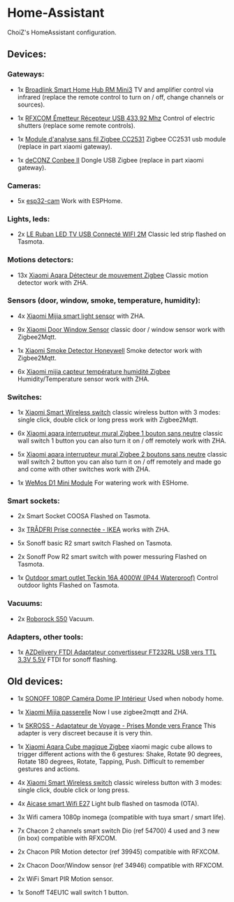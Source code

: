 # Home-Assistant

ChoiZ's HomeAssistant configuration.

## Devices:

### Gateways:

- 1x [Broadlink Smart Home Hub RM Mini3](https://www.amazon.fr/gp/product/B07DPHG521) TV and amplifier control via infrared (replace the remote control to turn on / off, change channels or sources).

- 1x [RFXCOM Émetteur Récepteur USB 433,92 Mhz](https://www.amazon.fr/gp/product/B07HQYXCV5) Control of electric shutters (replace some remote controls).

- 1x [Module d'analyse sans fil Zigbee CC2531](https://fr.aliexpress.com/item/4000070685708.html) Zigbee CC2531 usb module (replace in part xiaomi gateway).

- 1x [deCONZ Conbee II](https://www.domotique-store.fr/domotique/modules-domotiques/adaptateurs-controleurs-domotiques/1169-phoscon-conbee-2-dongle-usb-zigbee-compatible-jeedom-domoticz-etc.html?search_query=deconz&results=2) Dongle USB Zigbee (replace in part xiaomi gateway).

### Cameras:

- 5x [esp32-cam](https://fr.aliexpress.com/item/32981449079.html) Work with ESPHome.

### Lights, leds:

- 2x [LE Ruban LED TV USB Connecté WIFI 2M](https://www.amazon.fr/gp/product/B07QXMZ7C8) Classic led strip flashed on Tasmota.

### Motions detectors:

- 13x [Xiaomi Aqara Détecteur de mouvement Zigbee](https://fr.aliexpress.com/item/32828696729.html) Classic motion detector work with ZHA.

### Sensors (door, window, smoke, temperature, humidity):

- 4x [Xiaomi Mijia smart light sensor](https://www.aliexpress.com/item/4000468141459.html) with ZHA.

- 9x [Xiaomi Door Window Sensor](https://www.aliexpress.com/item/32714904459.html) classic door / window sensor work with Zigbee2Mqtt.

- 1x [Xiaomi Smoke Detector Honeywell](https://www.aliexpress.com/item/32945252495.html) Smoke detector work with Zigbee2Mqtt.

- 6x [Xiaomi mijia capteur température humidité Zigbee](https://fr.aliexpress.com/item/32714410866.html) Humidity/Temperature sensor work with ZHA.

### Switches:

- 1x [Xiaomi Smart Wireless switch](https://www.aliexpress.com/item/32818007384.html) classic wireless button with 3 modes: single click, double click or long press work with Zigbee2Mqtt.

- 6x [Xiaomi aqara interrupteur mural Zigbee 1 bouton sans neutre](https://fr.aliexpress.com/item/32950175670.html) classic wall switch 1 button you can also turn it on / off remotely work with ZHA.

- 5x [Xiaomi aqara interrupteur mural Zigbee 2 boutons sans neutre](https://fr.aliexpress.com/item/32950175670.html) classic wall switch 2 button you can also turn it on / off remotely and made go and come with other switches work with ZHA.

- 1x [WeMos D1 Mini Module](https://www.aliexpress.com/item/32671752527.html) For watering work with ESHome.

### Smart sockets:

- 2x Smart Socket COOSA Flashed on Tasmota.

- 3x [TRÅDFRI Prise connectée - IKEA](https://www.ikea.com/fr/fr/p/tradfri-prise-connectee-20364476/) works with ZHA.

- 5x Sonoff basic R2 smart switch Flashed on Tasmota.

- 2x Sonoff Pow R2 smart switch with power messuring Flashed on Tasmota.

- 1x [Outdoor smart outlet Teckin 16A 4000W (IP44 Waterproof)](https://www.amazon.fr/gp/product/B07RFN1V6L) Control outdoor lights Flashed on Tasmota.

### Vacuums:

- 2x [Roborock S50](https://fr.aliexpress.com/item/4000034980243.html) Vacuum.

### Adapters, other tools:

- 1x [AZDelivery FTDI Adaptateur convertisseur FT232RL USB vers TTL 3.3V 5.5V](https://www.amazon.fr/gp/product/B01N9RZK6I) FTDI for sonoff flashing.

## Old devices:

- 1x [SONOFF 1080P Caméra Dome IP Intérieur](https://www.amazon.fr/gp/product/B081RFKPGY) Used when nobody home.

- 1x [Xiaomi Mijia passerelle](https://fr.aliexpress.com/item/32821192659.html) Now I use zigbee2mqtt and ZHA.

- 1x [SKROSS - Adaptateur de Voyage - Prises Monde vers France](https://www.amazon.fr/gp/product/B005P21MNW) This adapter is very discreet because it is very thin.

- 1x [Xiaomi Aqara Cube magique Zigbee](https://www.aliexpress.com/item/32854830262.html) xiaomi magic cube allows to trigger different actions with the 6 gestures: Shake, Rotate 90 degrees, Rotate 180 degrees, Rotate, Tapping, Push. Difficult to remember gestures and actions.

- 4x [Xiaomi Smart Wireless switch](https://www.aliexpress.com/item/32818007384.html) classic wireless button with 3 modes: single click, double click or long press.

- 4x [Aicase smart Wifi E27](https://www.amazon.fr/gp/product/B07BTQJG6J) Light bulb flashed on tasmoda (OTA).

- 3x Wifi camera 1080p inomega (compatible with tuya smart / smart life).

- 7x Chacon 2 channels smart switch Dio (ref 54700) 4 used and 3 new (in box) compatible with RFXCOM.

- 2x Chacon PIR Motion detector (ref 39945) compatible with RFXCOM.

- 2x Chacon Door/Window sensor (ref 34946) compatible with RFXCOM.

- 2x WiFi Smart PIR Motion sensor.

- 1x Sonoff T4EU1C wall switch 1 button.
